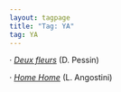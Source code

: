 ```yaml
---
layout: tagpage
title: "Tag: YA"
tag: YA
---
```

<p>&middot; <a href="reviews/YA/pessin_2fleurs.html" title="Deux fleurs en hiver"><em>Deux fleurs</em></a> (D. Pessin)</p>
<p>&middot; <a href="reviews/YA/allen-agostini_home.html" title="Home Home"><em>Home Home</em></a> (L. Angostini)</p>
